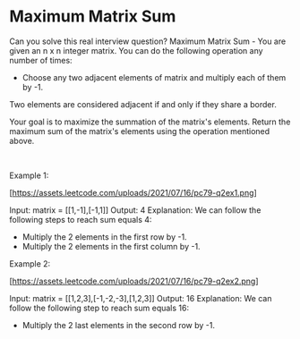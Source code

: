 # Maximum Matrix Sum

Can you solve this real interview question? Maximum Matrix Sum - You are given an n x n integer matrix. You can do the following operation any number of times:

 * Choose any two adjacent elements of matrix and multiply each of them by -1.

Two elements are considered adjacent if and only if they share a border.

Your goal is to maximize the summation of the matrix's elements. Return the maximum sum of the matrix's elements using the operation mentioned above.

 

Example 1:

[https://assets.leetcode.com/uploads/2021/07/16/pc79-q2ex1.png]


Input: matrix = [[1,-1],[-1,1]]
Output: 4
Explanation: We can follow the following steps to reach sum equals 4:
- Multiply the 2 elements in the first row by -1.
- Multiply the 2 elements in the first column by -1.


Example 2:

[https://assets.leetcode.com/uploads/2021/07/16/pc79-q2ex2.png]


Input: matrix = [[1,2,3],[-1,-2,-3],[1,2,3]]
Output: 16
Explanation: We can follow the following step to reach sum equals 16:
- Multiply the 2 last elements in the second row by -1.
